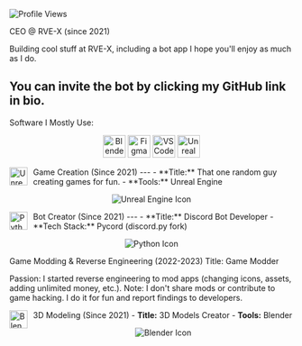 ![Profile Views](https://count.getloli.com/@34-4?name=34-4&theme=booru-lisu&padding=7&offset=0&align=center&scale=1&pixel)

CEO @ RVE-X (since 2021)

Building cool stuff at RVE-X, including a bot app I hope you'll enjoy as much as I do.

You can invite the bot by clicking my GitHub link in bio.
---
Software I Mostly Use:
<p align="center"> <img src="https://skillicons.dev/icons?i=blender" alt="Blender" width="40" height="40" /> <img src="https://skillicons.dev/icons?i=figma" alt="Figma" width="40" height="40" /> <img src="https://skillicons.dev/icons?i=vscode" alt="VSCode" width="40" height="40" /> <img src="https://skillicons.dev/icons?i=unreal" alt="Unreal Engine" width="40" height="40" /> </p>
Game Creation (Since 2021)
---
<img src="https://skillicons.dev/icons?i=unreal" alt="Unreal Engine Icon" width="32" height="32" align="left" style="margin-right:10px" /> - **Title:** That one random guy creating games for fun. - **Tools:** Unreal Engine <p align="center"> <img src="https://skillicons.dev/icons?i=unreal" alt="Unreal Engine Icon" /> </p>
Bot Creator (Since 2021)
---
<img src="https://skillicons.dev/icons?i=py" alt="Python Icon" width="32" height="32" align="left" style="margin-right:10px" /> - **Title:** Discord Bot Developer - **Tech Stack:** Pycord (discord.py fork) <p align="center"> <img src="https://skillicons.dev/icons?i=py" alt="Python Icon" /> </p>
Game Modding & Reverse Engineering (2022-2023)
Title: Game Modder

Passion: I started reverse engineering to mod apps (changing icons, assets, adding unlimited money, etc.).
Note: I don't share mods or contribute to game hacking. I do it for fun and report findings to developers.

3D Modeling (Since 2021)
<img src="https://skillicons.dev/icons?i=blender" alt="Blender Icon" width="32" height="32" align="left" style="margin-right:10px" /> - **Title:** 3D Models Creator - **Tools:** Blender <p align="center"> <img src="https://skillicons.dev/icons?i=blender" alt="Blender Icon" /> </p>
